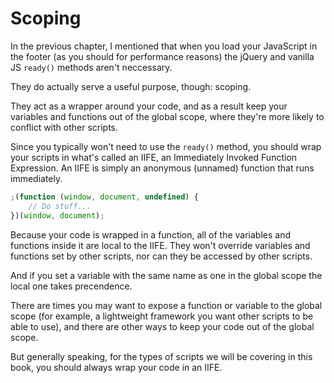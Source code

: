 
# Scoping

In the previous chapter, I mentioned that when you load your JavaScript in the footer (as you should for performance reasons) the jQuery and vanilla JS `ready()` methods aren't neccessary.

They do actually serve a useful purpose, though: scoping.

They act as a wrapper around your code, and as a result keep your variables and functions out of the global scope, where they're more likely to conflict with other scripts.

Since you typically won't need to use the  `ready()` method, you should wrap your scripts in what's called an IIFE, an Immediately Invoked Function Expression. An IIFE is simply an anonymous (unnamed) function that runs immediately.

```javascript
;(function (window, document, undefined) {
    // Do stuff...
})(window, document);
```

Because your code is wrapped in a function, all of the variables and functions inside it are local to the IIFE. They won't override variables and functions set by other scripts, nor can they be accessed by other scripts.

And if you set a variable with the same name as one in the global scope the local one takes precendence.

There are times you may want to expose a function or variable to the global scope (for example, a lightweight framework you want other scripts to be able to use), and there are other ways to keep your code out of the global scope.

But generally speaking, for the types of scripts we will be covering in this book, you should always wrap your code in an IIFE.